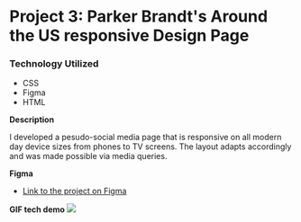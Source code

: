 # Project 3: Parker Brandt's Around the US responsive Design Page

### Technology Utilized

- CSS
- Figma
- HTML

**Description**

I developed a pesudo-social media page that is responsive on all modern day device sizes from phones to TV screens.
The layout adapts accordingly and was made possible via media queries.

**Figma**

- [Link to the project on Figma](https://www.figma.com/file/ii4xxsJ0ghevUOcssTlHZv/Sprint-3%3A-Around-the-US?node-id=0%3A1)

**GIF tech demo**
![](https://github.com/bizzleboy/se_project_aroundtheus/blob/main/aroundgif.gif)
